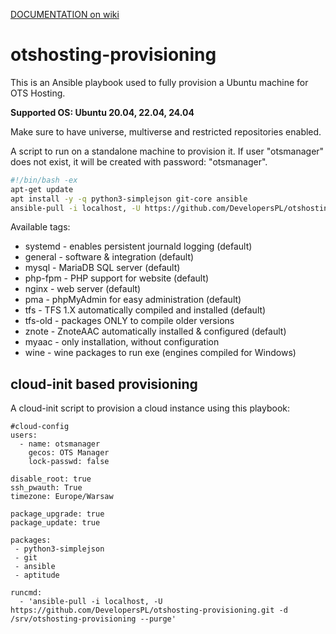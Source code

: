 [DOCUMENTATION on wiki](https://github.com/DevelopersPL/otshosting-provisioning/wiki)

otshosting-provisioning
=======================
This is an Ansible playbook used to fully provision a Ubuntu machine for OTS Hosting.

__Supported OS: Ubuntu 20.04, 22.04, 24.04__

Make sure to have universe, multiverse and restricted repositories enabled.

A script to run on a standalone machine to provision it. If user "otsmanager" does not exist, it will be created with password: "otsmanager".
```bash
#!/bin/bash -ex
apt-get update
apt install -y -q python3-simplejson git-core ansible
ansible-pull -i localhost, -U https://github.com/DevelopersPL/otshosting-provisioning.git -d /srv/otshosting-provisioning --purge -t default
```

Available tags:

* systemd - enables persistent journald logging (default)
* general - software & integration (default)
* mysql - MariaDB SQL server (default)
* php-fpm - PHP support for website (default)
* nginx - web server (default)
* pma - phpMyAdmin for easy administration (default)
* tfs - TFS 1.X automatically compiled and installed (default)
* tfs-old - packages ONLY to compile older versions
* znote - ZnoteAAC automatically installed & configured (default)
* myaac - only installation, without configuration
* wine - wine packages to run exe (engines compiled for Windows)


## cloud-init based provisioning

A cloud-init script to provision a cloud instance using this playbook:
```
#cloud-config
users:
  - name: otsmanager
    gecos: OTS Manager
    lock-passwd: false

disable_root: true
ssh_pwauth: True
timezone: Europe/Warsaw

package_upgrade: true
package_update: true

packages:
 - python3-simplejson
 - git
 - ansible
 - aptitude

runcmd:
  - 'ansible-pull -i localhost, -U https://github.com/DevelopersPL/otshosting-provisioning.git -d /srv/otshosting-provisioning --purge'
```
